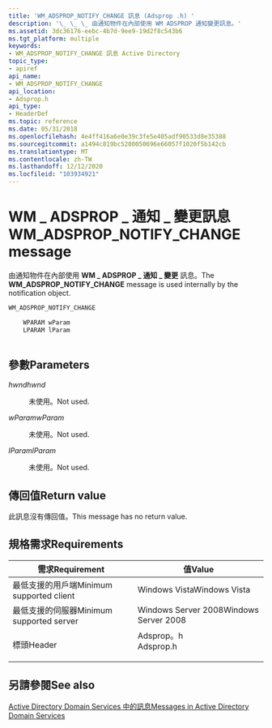 ```yaml
---
title: 'WM_ADSPROP_NOTIFY_CHANGE 訊息 (Adsprop .h) '
description: '\_ \_ \_ 由通知物件在內部使用 WM ADSPROP 通知變更訊息。'
ms.assetid: 3dc36176-eebc-4b7d-9ee9-19d2f8c543b6
ms.tgt_platform: multiple
keywords:
- WM_ADSPROP_NOTIFY_CHANGE 訊息 Active Directory
topic_type:
- apiref
api_name:
- WM_ADSPROP_NOTIFY_CHANGE
api_location:
- Adsprop.h
api_type:
- HeaderDef
ms.topic: reference
ms.date: 05/31/2018
ms.openlocfilehash: 4e4ff416a6e0e39c3fe5e405adf90533d8e35388
ms.sourcegitcommit: a1494c819bc5200050696e66057f1020f5b142cb
ms.translationtype: MT
ms.contentlocale: zh-TW
ms.lasthandoff: 12/12/2020
ms.locfileid: "103934921"
---
```

# <a name="wm_adsprop_notify_change-message"></a><span data-ttu-id="64cad-104">WM \_ ADSPROP \_ 通知 \_ 變更訊息</span><span class="sxs-lookup"><span data-stu-id="64cad-104">WM\_ADSPROP\_NOTIFY\_CHANGE message</span></span>

<span data-ttu-id="64cad-105">由通知物件在內部使用 **WM \_ ADSPROP \_ 通知 \_ 變更** 訊息。</span><span class="sxs-lookup"><span data-stu-id="64cad-105">The **WM\_ADSPROP\_NOTIFY\_CHANGE** message is used internally by the notification object.</span></span>


```C++
WM_ADSPROP_NOTIFY_CHANGE

    WPARAM wParam
    LPARAM lParam
    
```



## <a name="parameters"></a><span data-ttu-id="64cad-106">參數</span><span class="sxs-lookup"><span data-stu-id="64cad-106">Parameters</span></span>

<dl> <dt>

<span data-ttu-id="64cad-107">*hwnd*</span><span class="sxs-lookup"><span data-stu-id="64cad-107">*hwnd*</span></span> 
</dt> <dd>

<span data-ttu-id="64cad-108">未使用。</span><span class="sxs-lookup"><span data-stu-id="64cad-108">Not used.</span></span>

</dd> <dt>

<span data-ttu-id="64cad-109">*wParam*</span><span class="sxs-lookup"><span data-stu-id="64cad-109">*wParam*</span></span> 
</dt> <dd>

<span data-ttu-id="64cad-110">未使用。</span><span class="sxs-lookup"><span data-stu-id="64cad-110">Not used.</span></span>

</dd> <dt>

<span data-ttu-id="64cad-111">*lParam*</span><span class="sxs-lookup"><span data-stu-id="64cad-111">*lParam*</span></span> 
</dt> <dd>

<span data-ttu-id="64cad-112">未使用。</span><span class="sxs-lookup"><span data-stu-id="64cad-112">Not used.</span></span>

</dd> </dl>

## <a name="return-value"></a><span data-ttu-id="64cad-113">傳回值</span><span class="sxs-lookup"><span data-stu-id="64cad-113">Return value</span></span>

<span data-ttu-id="64cad-114">此訊息沒有傳回值。</span><span class="sxs-lookup"><span data-stu-id="64cad-114">This message has no return value.</span></span>

## <a name="requirements"></a><span data-ttu-id="64cad-115">規格需求</span><span class="sxs-lookup"><span data-stu-id="64cad-115">Requirements</span></span>



| <span data-ttu-id="64cad-116">需求</span><span class="sxs-lookup"><span data-stu-id="64cad-116">Requirement</span></span> | <span data-ttu-id="64cad-117">值</span><span class="sxs-lookup"><span data-stu-id="64cad-117">Value</span></span> |
|-------------------------------------|--------------------------------------------------------------------------------------|
| <span data-ttu-id="64cad-118">最低支援的用戶端</span><span class="sxs-lookup"><span data-stu-id="64cad-118">Minimum supported client</span></span><br/> | <span data-ttu-id="64cad-119">Windows Vista</span><span class="sxs-lookup"><span data-stu-id="64cad-119">Windows Vista</span></span><br/>                                                             |
| <span data-ttu-id="64cad-120">最低支援的伺服器</span><span class="sxs-lookup"><span data-stu-id="64cad-120">Minimum supported server</span></span><br/> | <span data-ttu-id="64cad-121">Windows Server 2008</span><span class="sxs-lookup"><span data-stu-id="64cad-121">Windows Server 2008</span></span><br/>                                                       |
| <span data-ttu-id="64cad-122">標頭</span><span class="sxs-lookup"><span data-stu-id="64cad-122">Header</span></span><br/>                   | <dl> <span data-ttu-id="64cad-123"><dt>Adsprop。h</dt></span><span class="sxs-lookup"><span data-stu-id="64cad-123"><dt>Adsprop.h</dt></span></span> </dl> |



## <a name="see-also"></a><span data-ttu-id="64cad-124">另請參閱</span><span class="sxs-lookup"><span data-stu-id="64cad-124">See also</span></span>

<dl> <dt>

[<span data-ttu-id="64cad-125">Active Directory Domain Services 中的訊息</span><span class="sxs-lookup"><span data-stu-id="64cad-125">Messages in Active Directory Domain Services</span></span>](messages-in-active-directory-domain-services.md)
</dt> </dl>

 

 





